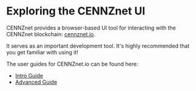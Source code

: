 # Exploring the CENNZnet UI

CENNZnet provides a browser-based UI tool for interacting with the CENNZnet blockchain: [cennznet.io](https://cennznet.io/).

It serves as an important development tool. It's highly recommended that you get familiar with using it!

The user guides for CENNZnet.io can be found here:
* [Intro Guide](https://medium.com/centrality/using-cennznet-io-ac5a90f9a2cb)
* [Advanced Guide](https://medium.com/centrality/advanced-guide-to-cennznet-io-33be90f26ff3)
